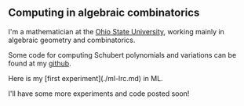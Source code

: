 ## Computing in algebraic combinatorics
<p>I'm a mathematician at the <a href="https://people.math.osu.edu/anderson.2804/">Ohio State University</a>, working mainly in algebraic geometry and combinatorics.</p>
<p>Some code for computing Schubert polynomials and variations can be found at my <a href="https://github.com/dandersn13/">github</a>.</p>
<p>Here is my [first experiment](./ml-lrc.md) in ML.</p>
<p>I'll have some more experiments and code posted soon!</p>
